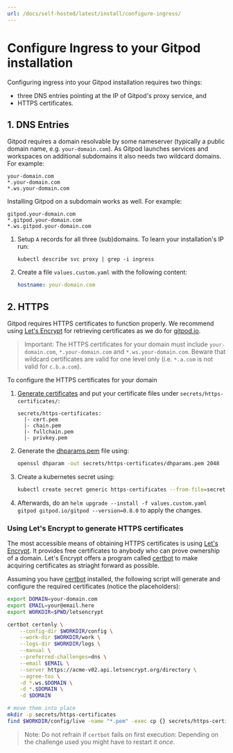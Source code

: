 ```yaml
---
url: /docs/self-hosted/latest/install/configure-ingress/
---
```


# Configure Ingress to your Gitpod installation

Configuring ingress into your Gitpod installation requires two things:
 - three DNS entries pointing at the IP of Gitpod's proxy service, and
 - HTTPS certificates.

## 1. DNS Entries
Gitpod requires a domain resolvable by some nameserver (typically a public domain name, e.g. `your-domain.com`).
As Gitpod launches services and workspaces on additional subdomains it also needs two wildcard domains.
For example:

    your-domain.com
    *.your-domain.com
    *.ws.your-domain.com

Installing Gitpod on a subdomain works as well. For example:

    gitpod.your-domain.com
    *.gitpod.your-domain.com
    *.ws.gitpod.your-domain.com

 1. Setup `A` records for all three (sub)domains. To learn your installation's IP run:
    ```
    kubectl describe svc proxy | grep -i ingress
    ```

 2. Create a file `values.custom.yaml` with the following content:
    ```yaml
    hostname: your-domain.com
    ```

## 2. HTTPS
Gitpod requires HTTPS certificates to function properly. We recommend using [Let's Encrypt](https://letsencrypt.org/) for retrieving certificates as we do for [gitpod.io](https://gitpod.io).

> Important: The HTTPS certificates for your domain must include `your-domain.com`, `*.your-domain.com` and `*.ws.your-domain.com`. Beware that wildcard certificates are valid for one level only (i.e. `*.a.com` is not valid for `c.b.a.com`).

To configure the HTTPS certificates for your domain
 1. [Generate certificates](#using-lets-encrypt-to-generate-https-certificates) and put your certificate files under `secrets/https-certificates/`:
    ```
    secrets/https-certificates:
      |- cert.pem
      |- chain.pem
      |- fullchain.pem
      |- privkey.pem
    ```
 2. Generate the [dhparams.pem](https://security.stackexchange.com/questions/94390/whats-the-purpose-of-dh-parameters) file using:
    ```bash
    openssl dhparam -out secrets/https-certificates/dhparams.pem 2048
    ```
 3. Create a kubernetes secret using:
    ```bash
    kubectl create secret generic https-certificates --from-file=secrets/https-certificates
    ```
 4. Afterwards, do an `helm upgrade --install -f values.custom.yaml gitpod gitpod.io/gitpod --version=0.8.0` to apply the changes.
 

### Using Let's Encrypt to generate HTTPS certificates

The most accessible means of obtaining HTTPS certificates is using [Let's Encrypt](https://letsencrypt.org/). It provides free certificates to anybody who can prove ownership of a domain.
Let's Encrypt offers a program called [certbot](https://certbot.eff.org/) to make acquiring certificates as striaght forward as possible.

Assuming you have [certbot](https://certbot.eff.org/) installed, the following script will generate and configure the required certificates (notice the placeholders):
```bash
export DOMAIN=your-domain.com
export EMAIL=your@email.here
export WORKDIR=$PWD/letsencrypt

certbot certonly \
    --config-dir $WORKDIR/config \
    --work-dir $WORKDIR/work \
    --logs-dir $WORKDIR/logs \
    --manual \
    --preferred-challenges=dns \
    --email $EMAIL \
    --server https://acme-v02.api.letsencrypt.org/directory \
    --agree-tos \
    -d *.ws.$DOMAIN \
    -d *.$DOMAIN \
    -d $DOMAIN

# move them into place
mkdir -p secrets/https-certificates
find $WORKDIR/config/live -name "*.pem" -exec cp {} secrets/https-certificates \;
```

 > Note: Do not refrain if `certbot` fails on first execution: Depending on the challenge used you might have to restart it _once_.
